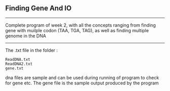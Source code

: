## Finding Gene And IO

- - - -

Complete program of week 2, with all the concepts ranging from finding gene with muilple codon (TAA, TGA, TAG), as well as finding multiple genome in the DNA 

- - - -

The .txt file in the folder :

    ReadDNA.txt
    ReadDNA2.txt
    gene.txt
    
 dna files are sample and can be used during running of program to check for gene etc. The gene file is the sample output produced by the program
